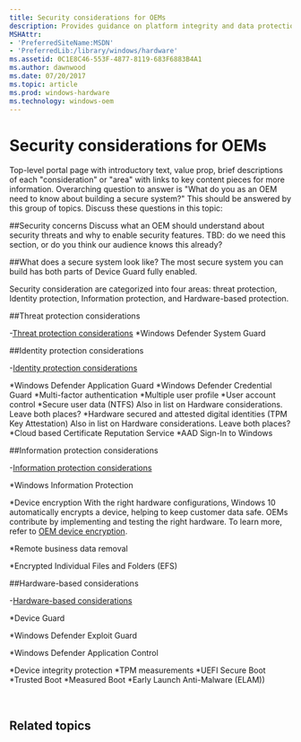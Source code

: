 ```yaml
---
title: Security considerations for OEMs
description: Provides guidance on platform integrity and data protection features including Secure boot and BitLocker.
MSHAttr:
- 'PreferredSiteName:MSDN'
- 'PreferredLib:/library/windows/hardware'
ms.assetid: 0C1E8C46-553F-4877-8119-683F6883B4A1
ms.author: dawnwood
ms.date: 07/20/2017
ms.topic: article
ms.prod: windows-hardware
ms.technology: windows-oem
---
```


# Security considerations for OEMs

Top-level portal page with introductory text, value prop, brief descriptions of each "consideration" or "area" with links to key content pieces for more information. Overarching question to answer is "What do you as an OEM need to know about building a secure system?" This should be answered by this group of topics. 
Discuss these questions in this topic:

##Security concerns
Discuss what an OEM should understand about security threats and why to enable security features. TBD: do we need this section, or do you think our audience knows this already?

##What does a secure system look like?
The most secure system you can build has both parts of Device Guard fully enabled. 


Security consideration are categorized into four areas: threat protection, Identity protection, Information protection, and Hardware-based protection.

##Threat protection considerations

-[Threat protection considerations](OEM-threat-protection.md)
*Windows Defender System Guard

##Identity protection considerations

-[Identity protection considerations](OEM-identity-protection.md)

*Windows Defender Application Guard
*Windows Defender Credential Guard
*Multi-factor authentication
*Multiple user profile
*User account control
*Secure user data (NTFS)
Also in list on Hardware considerations. Leave both places?
*Hardware secured and attested digital identities (TPM Key Attestation)
Also in list on Hardware considerations. Leave both places?
*Cloud based Certificate Reputation Service
*AAD Sign-In to Windows 

##Information protection considerations

-[Information protection considerations](OEM-information-protection.md)

*Windows Information Protection

*Device encryption
With the right hardware configurations, Windows 10 automatically encrypts a device, helping to keep customer data safe. OEMs contribute by implementing and testing the right hardware. To learn more, refer to [OEM device encryption](OEM-device-encryption).

*Remote business data removal

*Encrypted Individual Files and Folders (EFS)

##Hardware-based considerations

-[Hardware-based considerations](OEM-hardware-based-protection.md)

*Device Guard

*Windows Defender Exploit Guard


*Windows Defender Application Control


*Device integrity protection
	*TPM measurements
	*UEFI Secure Boot
	*Trusted Boot
	*Measured Boot
	*Early Launch Anti-Malware (ELAM)) 


 

## Related topics



 

 







